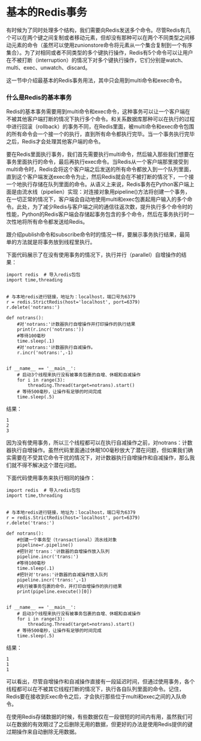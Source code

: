 # 基本的Redis事务

有时候为了同时处理多个结构，我们需要向Redis发送多个命令。尽管Redis有几个可以在两个键之间复制或者移动元素，但却没有那种可以在两个不同类型之间移动元素的命令（虽然可以使用zunionstore命令将元素从一个集合复制到一个有序集合）。为了对相同或者不同类型的多个键执行操作，Redis有5个命令可以让用户在不被打断（interruption）的情况下对多个键执行操作，它们分别是watch、multi、exec、unwatch、discard。

这一节中介绍最基本的Redis事务用法，其中只会用到multi命令和exec命令。

### 什么是Redis的基本事务

Redis的基本事务需要用到multi命令和exec命令，这种事务可以让一个客户端在不被其他客户端打断的情况下执行多个命令。和关系数据库那种可以在执行的过程中进行回滚（rollback）的事务不同，在Redis里面，被multi命令和exec命令包围的所有命令会一个接一个的执行，直到所有命令都执行完毕。当一个事务执行完毕之后，Redis才会处理其他客户端的命令。

要在Redis里面执行事务，我们首先需要执行multi命令，然后输入那些我们想要在事务里面执行的命令，最后再执行exec命令。当Redis从一个客户端那里接受到multi命令时，Redis会将这个客户端之后发送的所有命令都放入到一个队列里面，直到这个客户端发送exec命令为止，然后Redis就会在不被打断的情况下，一个接一个地执行存储在队列里面的命令。从语义上来说，Redis事务在Python客户端上面是由流水线（pipelien）实现：对连接对象用pipeline\(\)方法将创建一个事务，在一切正常的情况下，客户端会自动地使用multi和exec包裹起用户输入的多个命令。此处，为了减少Redis与客户端之间的通信往返次数，提升执行多个命令时的性能，Python的Redis客户端会存储起事务包含的多个命令，然后在事务执行时一次性地将所有命令都发送给Redis。

跟介绍publish命令和subscribe命令时的情况一样，要展示事务执行结果，最简单的方法就是将事务放到线程里执行。

下面代码展示了在没有使用事务的情况下，执行并行（parallel）自增操作的结果：

```
import redis  # 导入redis包包
import time,threading


# 与本地redis进行链接，地址为：localhost，端口号为6379
r = redis.StrictRedis(host='localhost', port=6379)
r.delete('notrans:')

def notrans():
    #对'notrans:'计数器执行自增操作并打印操作的执行结果
    print(r.incr('notrans:'))
    #等待100毫秒
    time.sleep(.1)
    #对'notrans:'计数器执行自减操作。
    r.incr('notrans:',-1)


if __name__ == '__main__':
    # 启动3个线程来执行没有被事务包裹的自增、休眠和自减操作
    for i in range(3):
        threading.Thread(target=notrans).start()
    # 等待500毫秒，让操作有足够的时间完成
    time.sleep(.5)
```

结果：

```
1
2
3
```

因为没有使用事务，所以三个线程都可以在执行自减操作之前，对notrans：计数器执行自增操作。虽然代码里面通过休眠100毫秒放大了潜在问题，但如果我们确实需要在不受其它命令干扰的情况下，对计数器执行自增操作和自减操作，那么我们就不得不解决这个潜在问题。

下面代码使用事务来执行相同的操作：

```
import redis  # 导入redis包包
import time,threading


# 与本地redis进行链接，地址为：localhost，端口号为6379
r = redis.StrictRedis(host='localhost', port=6379)
r.delete('trans:')

def notrans():
    #创建一个事务型（transactional）流水线对象
    pipeline=r.pipeline()
    #把针对'trans：'计数器的自增操作放入队列
    pipeline.incr('trans:')
    #等待100毫秒
    time.sleep(.1)
    #把针对'trans:'计数器的自减操作放入队列
    pipeline.incr('trans:',-1)
    #执行被事务包裹的命令，并打印自增操作的执行结果
    print(pipeline.execute()[0])


if __name__ == '__main__':
    # 启动3个线程来执行没有被事务包裹的自增、休眠和自减操作
    for i in range(3):
        threading.Thread(target=notrans).start()
    # 等待500毫秒，让操作有足够的时间完成
    time.sleep(.5)
```

结果：

```
1
1
1
```

可以看出，尽管自增操作和自减操作直接有一段延迟时间，但通过使用事务，各个线程都可以在不被其它线程打断的情况下，执行各自队列里面的命令。记住，Redis要在接收到Exec命令之后，才会执行那些位于multi和exec之间的入队命令。

在使用Redis存储数据的时候，有些数据仅在一段很短的时间内有用，虽然我们可以在数据的有效期过了之后删除无用的数据，但更好的办法是使用Redis提供的键过期操作来自动删除无用数据。

